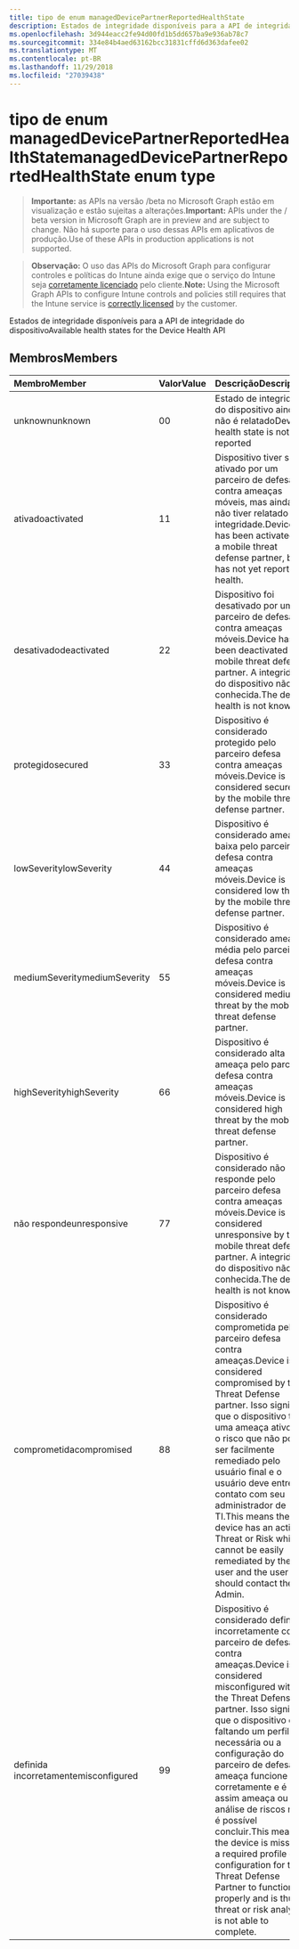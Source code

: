 ```yaml
---
title: tipo de enum managedDevicePartnerReportedHealthState
description: Estados de integridade disponíveis para a API de integridade do dispositivo
ms.openlocfilehash: 3d944eacc2fe94d00fd1b5dd657ba9e936ab78c7
ms.sourcegitcommit: 334e84b4aed63162bcc31831cffd6d363dafee02
ms.translationtype: MT
ms.contentlocale: pt-BR
ms.lasthandoff: 11/29/2018
ms.locfileid: "27039438"
---
```

# <a name="manageddevicepartnerreportedhealthstate-enum-type"></a><span data-ttu-id="d3d90-103">tipo de enum managedDevicePartnerReportedHealthState</span><span class="sxs-lookup"><span data-stu-id="d3d90-103">managedDevicePartnerReportedHealthState enum type</span></span>

> <span data-ttu-id="d3d90-104">**Importante:** as APIs na versão /beta no Microsoft Graph estão em visualização e estão sujeitas a alterações.</span><span class="sxs-lookup"><span data-stu-id="d3d90-104">**Important:** APIs under the / beta version in Microsoft Graph are in preview and are subject to change.</span></span> <span data-ttu-id="d3d90-105">Não há suporte para o uso dessas APIs em aplicativos de produção.</span><span class="sxs-lookup"><span data-stu-id="d3d90-105">Use of these APIs in production applications is not supported.</span></span>

> <span data-ttu-id="d3d90-106">**Observação:** O uso das APIs do Microsoft Graph para configurar controles e políticas do Intune ainda exige que o serviço do Intune seja [corretamente licenciado](https://go.microsoft.com/fwlink/?linkid=839381) pelo cliente.</span><span class="sxs-lookup"><span data-stu-id="d3d90-106">**Note:** Using the Microsoft Graph APIs to configure Intune controls and policies still requires that the Intune service is [correctly licensed](https://go.microsoft.com/fwlink/?linkid=839381) by the customer.</span></span>

<span data-ttu-id="d3d90-107">Estados de integridade disponíveis para a API de integridade do dispositivo</span><span class="sxs-lookup"><span data-stu-id="d3d90-107">Available health states for the Device Health API</span></span>
## <a name="members"></a><span data-ttu-id="d3d90-108">Membros</span><span class="sxs-lookup"><span data-stu-id="d3d90-108">Members</span></span>
|<span data-ttu-id="d3d90-109">Membro</span><span class="sxs-lookup"><span data-stu-id="d3d90-109">Member</span></span>|<span data-ttu-id="d3d90-110">Valor</span><span class="sxs-lookup"><span data-stu-id="d3d90-110">Value</span></span>|<span data-ttu-id="d3d90-111">Descrição</span><span class="sxs-lookup"><span data-stu-id="d3d90-111">Description</span></span>|
|:---|:---|:---|
|<span data-ttu-id="d3d90-112">unknown</span><span class="sxs-lookup"><span data-stu-id="d3d90-112">unknown</span></span>|<span data-ttu-id="d3d90-113">0</span><span class="sxs-lookup"><span data-stu-id="d3d90-113">0</span></span>|<span data-ttu-id="d3d90-114">Estado de integridade do dispositivo ainda não é relatado</span><span class="sxs-lookup"><span data-stu-id="d3d90-114">Device health state is not yet reported</span></span>|
|<span data-ttu-id="d3d90-115">ativado</span><span class="sxs-lookup"><span data-stu-id="d3d90-115">activated</span></span>|<span data-ttu-id="d3d90-116">1</span><span class="sxs-lookup"><span data-stu-id="d3d90-116">1</span></span>|<span data-ttu-id="d3d90-117">Dispositivo tiver sido ativado por um parceiro de defesa contra ameaças móveis, mas ainda não tiver relatado integridade.</span><span class="sxs-lookup"><span data-stu-id="d3d90-117">Device has been activated by a mobile threat defense partner, but has not yet reported health.</span></span>|
|<span data-ttu-id="d3d90-118">desativado</span><span class="sxs-lookup"><span data-stu-id="d3d90-118">deactivated</span></span>|<span data-ttu-id="d3d90-119">2</span><span class="sxs-lookup"><span data-stu-id="d3d90-119">2</span></span>|<span data-ttu-id="d3d90-120">Dispositivo foi desativado por um parceiro de defesa contra ameaças móveis.</span><span class="sxs-lookup"><span data-stu-id="d3d90-120">Device has been deactivated by a mobile threat defense partner.</span></span> <span data-ttu-id="d3d90-121">A integridade do dispositivo não é conhecida.</span><span class="sxs-lookup"><span data-stu-id="d3d90-121">The device health is not known.</span></span>|
|<span data-ttu-id="d3d90-122">protegido</span><span class="sxs-lookup"><span data-stu-id="d3d90-122">secured</span></span>|<span data-ttu-id="d3d90-123">3</span><span class="sxs-lookup"><span data-stu-id="d3d90-123">3</span></span>|<span data-ttu-id="d3d90-124">Dispositivo é considerado protegido pelo parceiro defesa contra ameaças móveis.</span><span class="sxs-lookup"><span data-stu-id="d3d90-124">Device is considered secured by the mobile threat defense partner.</span></span>|
|<span data-ttu-id="d3d90-125">lowSeverity</span><span class="sxs-lookup"><span data-stu-id="d3d90-125">lowSeverity</span></span>|<span data-ttu-id="d3d90-126">4</span><span class="sxs-lookup"><span data-stu-id="d3d90-126">4</span></span>|<span data-ttu-id="d3d90-127">Dispositivo é considerado ameaça baixa pelo parceiro defesa contra ameaças móveis.</span><span class="sxs-lookup"><span data-stu-id="d3d90-127">Device is considered low threat by the mobile threat defense partner.</span></span>|
|<span data-ttu-id="d3d90-128">mediumSeverity</span><span class="sxs-lookup"><span data-stu-id="d3d90-128">mediumSeverity</span></span>|<span data-ttu-id="d3d90-129">5</span><span class="sxs-lookup"><span data-stu-id="d3d90-129">5</span></span>|<span data-ttu-id="d3d90-130">Dispositivo é considerado ameaça média pelo parceiro defesa contra ameaças móveis.</span><span class="sxs-lookup"><span data-stu-id="d3d90-130">Device is considered medium threat by the mobile threat defense partner.</span></span>|
|<span data-ttu-id="d3d90-131">highSeverity</span><span class="sxs-lookup"><span data-stu-id="d3d90-131">highSeverity</span></span>|<span data-ttu-id="d3d90-132">6</span><span class="sxs-lookup"><span data-stu-id="d3d90-132">6</span></span>|<span data-ttu-id="d3d90-133">Dispositivo é considerado alta ameaça pelo parceiro defesa contra ameaças móveis.</span><span class="sxs-lookup"><span data-stu-id="d3d90-133">Device is considered high threat by the mobile threat defense partner.</span></span>|
|<span data-ttu-id="d3d90-134">não responde</span><span class="sxs-lookup"><span data-stu-id="d3d90-134">unresponsive</span></span>|<span data-ttu-id="d3d90-135">7</span><span class="sxs-lookup"><span data-stu-id="d3d90-135">7</span></span>|<span data-ttu-id="d3d90-136">Dispositivo é considerado não responde pelo parceiro defesa contra ameaças móveis.</span><span class="sxs-lookup"><span data-stu-id="d3d90-136">Device is considered unresponsive by the mobile threat defense partner.</span></span> <span data-ttu-id="d3d90-137">A integridade do dispositivo não é conhecida.</span><span class="sxs-lookup"><span data-stu-id="d3d90-137">The device health is not known.</span></span>|
|<span data-ttu-id="d3d90-138">comprometida</span><span class="sxs-lookup"><span data-stu-id="d3d90-138">compromised</span></span>|<span data-ttu-id="d3d90-139">8</span><span class="sxs-lookup"><span data-stu-id="d3d90-139">8</span></span>|<span data-ttu-id="d3d90-140">Dispositivo é considerado comprometida pelo parceiro defesa contra ameaças.</span><span class="sxs-lookup"><span data-stu-id="d3d90-140">Device is considered compromised by the Threat Defense partner.</span></span> <span data-ttu-id="d3d90-141">Isso significa que o dispositivo tem uma ameaça ativo ou o risco que não pode ser facilmente remediado pelo usuário final e o usuário deve entre em contato com seu administrador de TI.</span><span class="sxs-lookup"><span data-stu-id="d3d90-141">This means the device has an active Threat or Risk which cannot be easily remediated by the end user and the user should contact their IT Admin.</span></span>|
|<span data-ttu-id="d3d90-142">definida incorretamente</span><span class="sxs-lookup"><span data-stu-id="d3d90-142">misconfigured</span></span>|<span data-ttu-id="d3d90-143">9</span><span class="sxs-lookup"><span data-stu-id="d3d90-143">9</span></span>|<span data-ttu-id="d3d90-144">Dispositivo é considerado definida incorretamente com o parceiro de defesa contra ameaças.</span><span class="sxs-lookup"><span data-stu-id="d3d90-144">Device is considered misconfigured with the Threat Defense partner.</span></span> <span data-ttu-id="d3d90-145">Isso significa que o dispositivo está faltando um perfil necessária ou a configuração do parceiro de defesa de ameaça funcione corretamente e é assim ameaça ou a análise de riscos não é possível concluir.</span><span class="sxs-lookup"><span data-stu-id="d3d90-145">This means the device is missing a required profile or configuration for the Threat Defense Partner to function properly and is thus threat or risk analysis is not able to complete.</span></span>|





